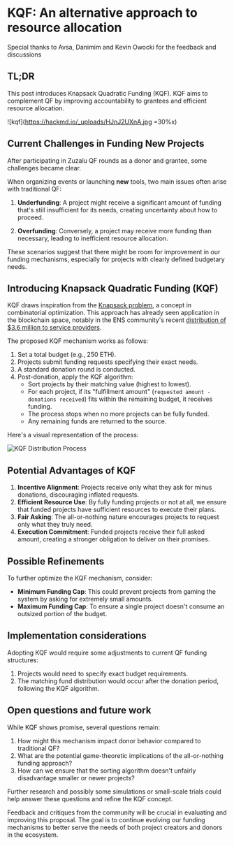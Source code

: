 # KQF: An alternative approach to resource allocation
Special thanks to Avsa, Danimim and Kevin Owocki for the feedback and discussions

## TL;DR 
This post introduces Knapsack Quadratic Funding (KQF). KQF aims to complement QF by improving accountability to grantees and efficient resource allocation.

![kqf](https://hackmd.io/_uploads/HJnJ2UXnA.jpg =30%x)

## Current Challenges in Funding New Projects

After participating in Zuzalu QF rounds as a donor and grantee, some challenges became clear.

When organizing events or launching **new** tools, two main issues often arise with traditional QF:

1. **Underfunding**: A project might receive a significant amount of funding that's still insufficient for its needs, creating uncertainty about how to proceed.

2. **Overfunding**: Conversely, a project may receive more funding than necessary, leading to inefficient resource allocation.

These scenarios suggest that there might be room for improvement in our funding mechanisms, especially for projects with clearly defined budgetary needs.

## Introducing Knapsack Quadratic Funding (KQF)

KQF draws inspiration from the [Knapsack problem](https://developers.google.com/optimization/pack/knapsack), a concept in combinatorial optimization. This approach has already seen application in the blockchain space, notably in the ENS community's recent [distribution of $3.6 million to service providers](https://discuss.ens.domains/t/temp-check-proposal-for-new-service-provider-streams/18044?u=alextnetto.eth).

The proposed KQF mechanism works as follows:

1. Set a total budget (e.g., 250 ETH).
2. Projects submit funding requests specifying their exact needs.
3. A standard donation round is conducted.
4. Post-donation, apply the KQF algorithm:
   - Sort projects by their matching value (highest to lowest).
   - For each project, if its "fulfillment amount" (`requested amount - donations received`) fits within the remaining budget, it receives funding.
   - The process stops when no more projects can be fully funded.
   - Any remaining funds are returned to the source.

Here's a visual representation of the process:

![KQF Distribution Process](https://hackmd.io/_uploads/B1toguGtA.png)

## Potential Advantages of KQF

1. **Incentive Alignment**: Projects receive only what they ask for minus donations, discouraging inflated requests.
2. **Efficient Resource Use**: By fully funding projects or not at all, we ensure that funded projects have sufficient resources to execute their plans.
3. **Fair Asking**: The all-or-nothing nature encourages projects to request only what they truly need.
4. **Execution Commitment**: Funded projects receive their full asked amount, creating a stronger obligation to deliver on their promises.

## Possible Refinements

To further optimize the KQF mechanism, consider:

- **Minimum Funding Cap**: This could prevent projects from gaming the system by asking for extremely small amounts.
- **Maximum Funding Cap**: To ensure a single project doesn't consume an outsized portion of the budget.

## Implementation considerations

Adopting KQF would require some adjustments to current QF funding structures:

1. Projects would need to specify exact budget requirements.
2. The matching fund distribution would occur after the donation period, following the KQF algorithm.

## Open questions and future work

While KQF shows promise, several questions remain:

1. How might this mechanism impact donor behavior compared to traditional QF?
2. What are the potential game-theoretic implications of the all-or-nothing funding approach?
3. How can we ensure that the sorting algorithm doesn't unfairly disadvantage smaller or newer projects?

Further research and possibly some simulations or small-scale trials could help answer these questions and refine the KQF concept.

Feedback and critiques from the community will be crucial in evaluating and improving this proposal. The goal is to continue evolving our funding mechanisms to better serve the needs of both project creators and donors in the ecosystem.